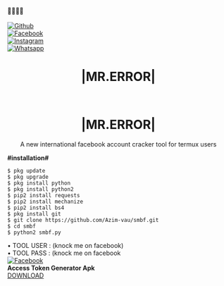 <b>🔰🔰🔰🔰</b> </br> <br>[![Github](https://img.shields.io/badge/Github-AZIM--MAHMUD-dimgray?style=flat-square&logo=github)](https://github.com/Azim-vau)<br> [![Facebook](https://img.shields.io/badge/Facebook-AZIM-blue?style=flat-square&logo=facebook)](https://www.facebook.com/100022097600640)<br> [![Instagram](https://img.shields.io/badge/Instagram-AZIM--MAHMUD-hotpink?style=flat-square&logo=instagram)](https://Instagram.com/azimmahmud143)<br> [![Whatsapp](https://img.shields.io/badge/Whatsapp-AZIM--MAHMUD-deepgreen?style=flat-square&logo=whatsapp)](https://chat.whatsapp.com/DA8asUGMmRG42yKXrCsVb7)



<h1 align="center"> |MR.ERROR|</h1> <br>
<h1 align="center"> |MR.ERROR|</h2>
<p align="center">
      A new international facebook account cracker tool for termux users
</p>






<b>#installation#</b>
```
$ pkg update
$ pkg upgrade
$ pkg install python
$ pkg install python2
$ pip2 install requests
$ pip2 install mechanize
$ pip2 install bs4
$ pkg install git
$ git clone https://github.com/Azim-vau/smbf.git
$ cd smbf
$ python2 smbf.py
```
• TOOL USER : (knock me on facebook)</br>
• TOOL PASS : (knock me on facebook</br>
 [![Facebook](https://img.shields.io/badge/Facebook-AZIM-blue?style=flat-square&logo=facebook)](https://www.facebook.com/100022097600640)</br>
<b>Access Token Generator Apk</b><br>
 <a href="https://play.google.com/store/apps/details?id=com.proit.thaison.getaccesstokenfacebook">DOWNLOAD</a>




